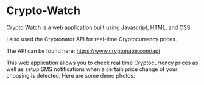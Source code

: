 # Crypto-Watch

Crypto Watch is a web application built using Javascript, HTML, and CSS.

I also used the Cryptonator API for real-time Cryptocurrency prices.

The API can be found here: https://www.cryptonator.com/api

This web application allows you to check real time Cryptocurrency prices as well as setup SMS notifications when a certain price change of your choosing is detected. Here are some demo photos:
